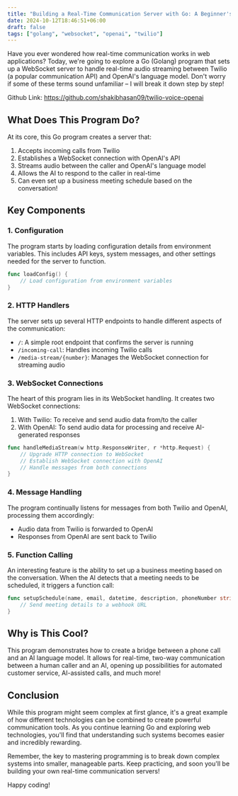 ```yaml
---
title: "Building a Real-Time Communication Server with Go: A Beginner's Guide"
date: 2024-10-12T18:46:51+06:00
draft: false
tags: ["golang", "websocket", "openai", "twilio"]
---
```


Have you ever wondered how real-time communication works in web applications? Today, we're going to explore a Go (Golang) program that sets up a WebSocket server to handle real-time audio streaming between Twilio (a popular communication API) and OpenAI's language model. Don't worry if some of these terms sound unfamiliar – I will break it down step by step!


Github Link: https://github.com/shakibhasan09/twilio-voice-openai

## What Does This Program Do?

At its core, this Go program creates a server that:

1. Accepts incoming calls from Twilio
2. Establishes a WebSocket connection with OpenAI's API
3. Streams audio between the caller and OpenAI's language model
4. Allows the AI to respond to the caller in real-time
5. Can even set up a business meeting schedule based on the conversation!

## Key Components

### 1. Configuration

The program starts by loading configuration details from environment variables. This includes API keys, system messages, and other settings needed for the server to function.

```go
func loadConfig() {
    // Load configuration from environment variables
}
```

### 2. HTTP Handlers

The server sets up several HTTP endpoints to handle different aspects of the communication:

- `/`: A simple root endpoint that confirms the server is running
- `/incoming-call`: Handles incoming Twilio calls
- `/media-stream/{number}`: Manages the WebSocket connection for streaming audio

### 3. WebSocket Connections

The heart of this program lies in its WebSocket handling. It creates two WebSocket connections:

1. With Twilio: To receive and send audio data from/to the caller
2. With OpenAI: To send audio data for processing and receive AI-generated responses

```go
func handleMediaStream(w http.ResponseWriter, r *http.Request) {
    // Upgrade HTTP connection to WebSocket
    // Establish WebSocket connection with OpenAI
    // Handle messages from both connections
}
```

### 4. Message Handling

The program continually listens for messages from both Twilio and OpenAI, processing them accordingly:

- Audio data from Twilio is forwarded to OpenAI
- Responses from OpenAI are sent back to Twilio

### 5. Function Calling

An interesting feature is the ability to set up a business meeting based on the conversation. When the AI detects that a meeting needs to be scheduled, it triggers a function call:

```go
func setupSchedule(name, email, datetime, description, phoneNumber string) error {
    // Send meeting details to a webhook URL
}
```

## Why is This Cool?

This program demonstrates how to create a bridge between a phone call and an AI language model. It allows for real-time, two-way communication between a human caller and an AI, opening up possibilities for automated customer service, AI-assisted calls, and much more!

## Conclusion

While this program might seem complex at first glance, it's a great example of how different technologies can be combined to create powerful communication tools. As you continue learning Go and exploring web technologies, you'll find that understanding such systems becomes easier and incredibly rewarding.

Remember, the key to mastering programming is to break down complex systems into smaller, manageable parts. Keep practicing, and soon you'll be building your own real-time communication servers!

Happy coding!